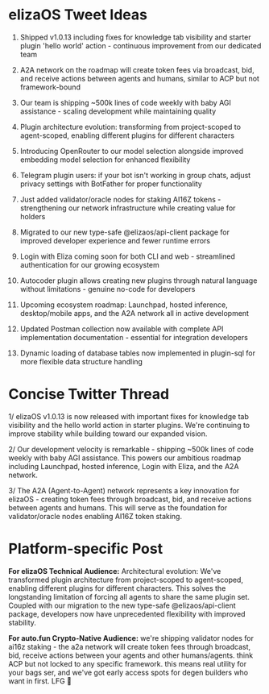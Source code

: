 # elizaOS Tweet Ideas

1. Shipped v1.0.13 including fixes for knowledge tab visibility and starter plugin 'hello world' action - continuous improvement from our dedicated team

2. A2A network on the roadmap will create token fees via broadcast, bid, and receive actions between agents and humans, similar to ACP but not framework-bound

3. Our team is shipping ~500k lines of code weekly with baby AGI assistance - scaling development while maintaining quality

4. Plugin architecture evolution: transforming from project-scoped to agent-scoped, enabling different plugins for different characters

5. Introducing OpenRouter to our model selection alongside improved embedding model selection for enhanced flexibility

6. Telegram plugin users: if your bot isn't working in group chats, adjust privacy settings with BotFather for proper functionality

7. Just added validator/oracle nodes for staking AI16Z tokens - strengthening our network infrastructure while creating value for holders

8. Migrated to our new type-safe @elizaos/api-client package for improved developer experience and fewer runtime errors

9. Login with Eliza coming soon for both CLI and web - streamlined authentication for our growing ecosystem

10. Autocoder plugin allows creating new plugins through natural language without limitations - genuine no-code for developers

11. Upcoming ecosystem roadmap: Launchpad, hosted inference, desktop/mobile apps, and the A2A network all in active development

12. Updated Postman collection now available with complete API implementation documentation - essential for integration developers

13. Dynamic loading of database tables now implemented in plugin-sql for more flexible data structure handling

# Concise Twitter Thread

1/ elizaOS v1.0.13 is now released with important fixes for knowledge tab visibility and the hello world action in starter plugins. We're continuing to improve stability while building toward our expanded vision.

2/ Our development velocity is remarkable - shipping ~500k lines of code weekly with baby AGI assistance. This powers our ambitious roadmap including Launchpad, hosted inference, Login with Eliza, and the A2A network.

3/ The A2A (Agent-to-Agent) network represents a key innovation for elizaOS - creating token fees through broadcast, bid, and receive actions between agents and humans. This will serve as the foundation for validator/oracle nodes enabling AI16Z token staking.

# Platform-specific Post

**For elizaOS Technical Audience:**
Architectural evolution: We've transformed plugin architecture from project-scoped to agent-scoped, enabling different plugins for different characters. This solves the longstanding limitation of forcing all agents to share the same plugin set. Coupled with our migration to the new type-safe @elizaos/api-client package, developers now have unprecedented flexibility with improved stability.

**For auto.fun Crypto-Native Audience:**
we're shipping validator nodes for ai16z staking - the a2a network will create token fees through broadcast, bid, receive actions between your agents and other humans/agents. think ACP but not locked to any specific framework. this means real utility for your bags ser, and we've got early access spots for degen builders who want in first. LFG 🚀